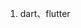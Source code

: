 <!--
 * @Author: your name
 * @Date: 2022-04-05 22:12:30
 * @LastEditTime: 2022-04-05 22:12:53
 * @LastEditors: your name
 * @Description: 打开koroFileHeader查看配置 进行设置: https://github.com/OBKoro1/koro1FileHeader/wiki/%E9%85%8D%E7%BD%AE
 * @FilePath: /fe_interview/多端应用/flutter.md
-->
1. dart、flutter